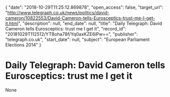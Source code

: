 {
  "date": "2018-10-29T11:25:12.869878", 
  "open_access": false, 
  "target_url": "http://www.telegraph.co.uk/news/politics/david-cameron/10822553/David-Cameron-tells-Eurosceptics-trust-me-I-get-it.html", 
  "description": null, 
  "end_date": null, 
  "title": "Daily Telegraph: David Cameron tells Eurosceptics: trust me I get it", 
  "record_id": "20181029T112512/YTBoha78f/Yq0axKZE6iPw==", 
  "publisher": "telegraph.co.uk", 
  "start_date": null, 
  "subject": "European Parliament Elections 2014"
}

# Daily Telegraph: David Cameron tells Eurosceptics: trust me I get it

None